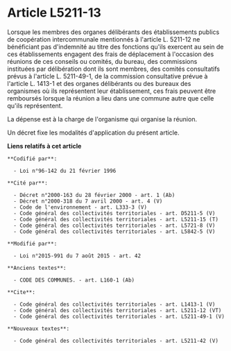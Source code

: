 # Article L5211-13

Lorsque les membres des organes délibérants des établissements publics de coopération intercommunale mentionnés à l'article
L. 5211-12 ne bénéficiant pas d'indemnité au titre des fonctions qu'ils exercent au sein de ces établissements engagent des
frais de déplacement à l'occasion des réunions de ces conseils ou comités, du bureau, des commissions instituées par
délibération dont ils sont membres, des comités consultatifs prévus à l'article L. 5211-49-1, de la commission consultative
prévue à l'article L. 1413-1 et des organes délibérants ou des bureaux des organismes où ils représentent leur établissement,
ces frais peuvent être remboursés lorsque la réunion a lieu dans une commune autre que celle qu'ils représentent. 

La dépense est à la charge de l'organisme qui organise la réunion. 

Un décret fixe les modalités d'application du présent article.

**Liens relatifs à cet article**

	**Codifié par**:

	  - Loi n°96-142 du 21 février 1996

	**Cité par**:

	  - Décret n°2000-163 du 28 février 2000 - art. 1 (Ab)
	  - Décret n°2000-318 du 7 avril 2000 - art. 4 (V)
	  - Code de l'environnement - art. L333-3 (V)
	  - Code général des collectivités territoriales - art. D5211-5 (V)
	  - Code général des collectivités territoriales - art. L5211-15 (T)
	  - Code général des collectivités territoriales - art. L5721-8 (V)
	  - Code général des collectivités territoriales - art. L5842-5 (V)

	**Modifié par**:

	  - Loi n°2015-991 du 7 août 2015 - art. 42

	**Anciens textes**:

	  - CODE DES COMMUNES. - art. L160-1 (Ab)

	**Cite**:

	  - Code général des collectivités territoriales - art. L1413-1 (V)
	  - Code général des collectivités territoriales - art. L5211-12 (VT)
	  - Code général des collectivités territoriales - art. L5211-49-1 (V)

	**Nouveaux textes**:

	  - Code général des collectivités territoriales - art. L5211-42 (V)
